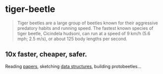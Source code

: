 # tiger-beetle

> Tiger beetles are a large group of beetles known for their aggressive predatory habits and running speed. The fastest known species of tiger beetle, Cicindela hudsoni, can run at a speed of 9 km/h (5.6 mph; 2.5 m/s), or about 125 body lengths per second.

## 10x faster, cheaper, safer.

Reading [papers](PAPERS.md), sketching [data structures](DATA_STRUCTURES.md), building protobeetles...
